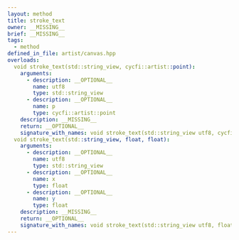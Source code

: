 ```yaml
---
layout: method
title: stroke_text
owner: __MISSING__
brief: __MISSING__
tags:
  - method
defined_in_file: artist/canvas.hpp
overloads:
  void stroke_text(std::string_view, cycfi::artist::point):
    arguments:
      - description: __OPTIONAL__
        name: utf8
        type: std::string_view
      - description: __OPTIONAL__
        name: p
        type: cycfi::artist::point
    description: __MISSING__
    return: __OPTIONAL__
    signature_with_names: void stroke_text(std::string_view utf8, cycfi::artist::point p)
  void stroke_text(std::string_view, float, float):
    arguments:
      - description: __OPTIONAL__
        name: utf8
        type: std::string_view
      - description: __OPTIONAL__
        name: x
        type: float
      - description: __OPTIONAL__
        name: y
        type: float
    description: __MISSING__
    return: __OPTIONAL__
    signature_with_names: void stroke_text(std::string_view utf8, float x, float y)
---
```

